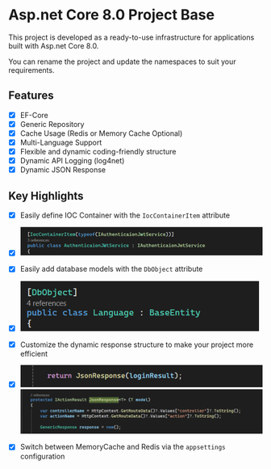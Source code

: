 # Asp.net Core 8.0 Project Base

This project is developed as a ready-to-use infrastructure for applications built with Asp.net Core 8.0.

You can rename the project and update the namespaces to suit your requirements.

## Features

- [x] EF-Core
- [x] Generic Repository
- [x] Cache Usage (Redis or Memory Cache Optional)
- [x] Multi-Language Support
- [x] Flexible and dynamic coding-friendly structure
- [x] Dynamic API Logging (log4net)
- [x] Dynamic JSON Response

## Key Highlights

- [x] Easily define IOC Container with the `IocContainerItem` attribute
- [x] ![IocContainerItem](Assets/1.png)

- [x] Easily add database models with the `DbObject` attribute
- [x] ![DbObject](Assets/2.png)

- [x] Customize the dynamic response structure to make your project more efficient
- [x] ![JsonResponse](Assets/3.png) ![JsonResponse](Assets/4.png)

- [x] Switch between MemoryCache and Redis via the `appsettings` configuration
